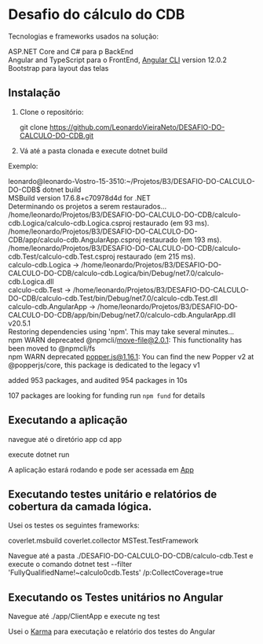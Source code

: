 # Desafio do cálculo do CDB

Tecnologias e frameworks usados na solução:

ASP.NET Core and C# para p BackEnd <br />
Angular and TypeScript para o FrontEnd, [Angular CLI](https://github.com/angular/angular-cli) version 12.0.2 <br />
Bootstrap para layout das telas <br />

## Instalação

1. Clone o repositório:

   git clone https://github.com/LeonardoVieiraNeto/DESAFIO-DO-CALCULO-DO-CDB.git

1. Vá até a pasta clonada e execute dotnet build 

Exemplo:

leonardo@leonardo-Vostro-15-3510:~/Projetos/B3/DESAFIO-DO-CALCULO-DO-CDB$ dotnet build <br />
MSBuild version 17.6.8+c70978d4d for .NET<br />
  Determinando os projetos a serem restaurados... <br />
  /home/leonardo/Projetos/B3/DESAFIO-DO-CALCULO-DO-CDB/calculo-cdb.Logica/calculo-cdb.Logica.csproj restaurado (em 93 ms). <br />
  /home/leonardo/Projetos/B3/DESAFIO-DO-CALCULO-DO-CDB/app/calculo-cdb.AngularApp.csproj restaurado (em 193 ms). <br />
  /home/leonardo/Projetos/B3/DESAFIO-DO-CALCULO-DO-CDB/calculo-cdb.Test/calculo-cdb.Test.csproj restaurado (em 215 ms). <br />
  calculo-cdb.Logica -> /home/leonardo/Projetos/B3/DESAFIO-DO-CALCULO-DO-CDB/calculo-cdb.Logica/bin/Debug/net7.0/calculo-cdb.Logica.dll <br />
  calculo-cdb.Test -> /home/leonardo/Projetos/B3/DESAFIO-DO-CALCULO-DO-CDB/calculo-cdb.Test/bin/Debug/net7.0/calculo-cdb.Test.dll <br />
  calculo-cdb.AngularApp -> /home/leonardo/Projetos/B3/DESAFIO-DO-CALCULO-DO-CDB/app/bin/Debug/net7.0/calculo-cdb.AngularApp.dll <br />
  v20.5.1 <br />
  Restoring dependencies using 'npm'. This may take several minutes... <br />
  npm WARN deprecated @npmcli/move-file@2.0.1: This functionality has been moved to @npmcli/fs <br />
  npm WARN deprecated popper.js@1.16.1: You can find the new Popper v2 at @popperjs/core, this package is dedicated to the legacy v1 <br />
  
  added 953 packages, and audited 954 packages in 10s
  
  107 packages are looking for funding
    run `npm fund` for details

## Executando a aplicação 

navegue até o diretório app
cd app

execute dotnet run 

A aplicação estará rodando e pode ser acessada em [App](https://localhost:7129/)

## Executando testes unitário e relatórios de cobertura da camada lógica. 

Usei os testes os seguintes frameworks:

coverlet.msbuild 
coverlet.collector
MSTest.TestFramework

Navegue até a pasta ./DESAFIO-DO-CALCULO-DO-CDB/calculo-cdb.Test e execute o comando 
dotnet test --filter 'FullyQualifiedName!~calculo0cdb.Tests' /p:CollectCoverage=true

## Executando os Testes unitários no Angular

Navegue até ./app/ClientApp e execute ng test 

Usei o [Karma](https://karma-runner.github.io) para executação e relatório dos testes do Angular



